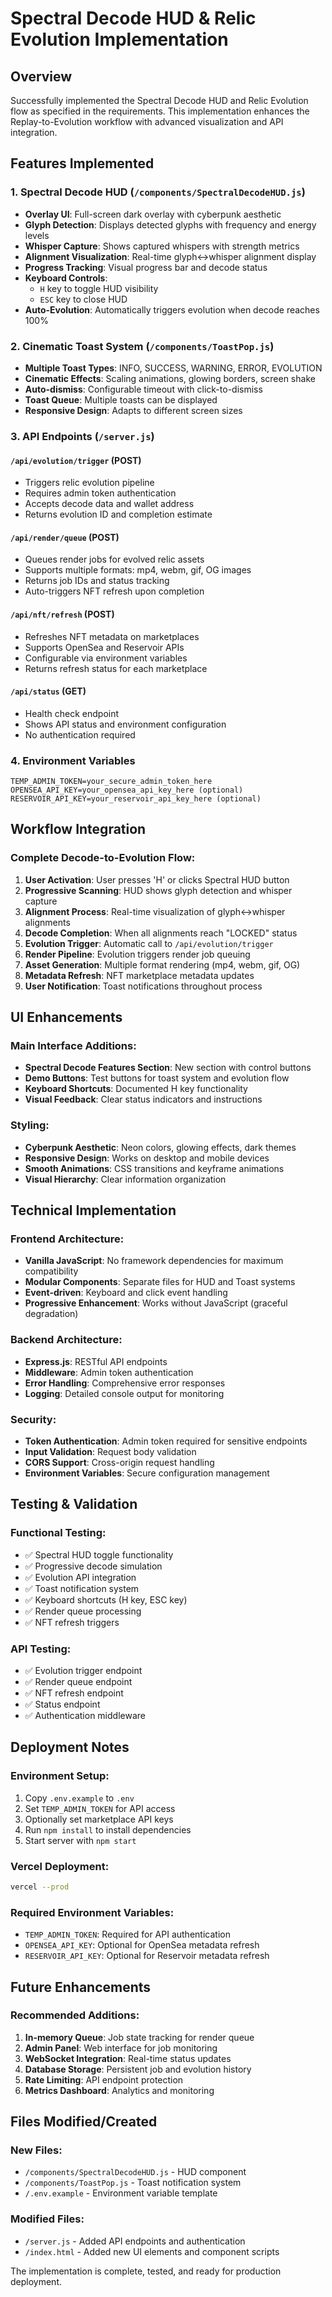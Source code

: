 # Spectral Decode HUD & Relic Evolution Implementation

## Overview
Successfully implemented the Spectral Decode HUD and Relic Evolution flow as specified in the requirements. This implementation enhances the Replay-to-Evolution workflow with advanced visualization and API integration.

## Features Implemented

### 1. Spectral Decode HUD (`/components/SpectralDecodeHUD.js`)
- **Overlay UI**: Full-screen dark overlay with cyberpunk aesthetic
- **Glyph Detection**: Displays detected glyphs with frequency and energy levels
- **Whisper Capture**: Shows captured whispers with strength metrics
- **Alignment Visualization**: Real-time glyph↔whisper alignment display
- **Progress Tracking**: Visual progress bar and decode status
- **Keyboard Controls**: 
  - `H` key to toggle HUD visibility
  - `ESC` key to close HUD
- **Auto-Evolution**: Automatically triggers evolution when decode reaches 100%

### 2. Cinematic Toast System (`/components/ToastPop.js`)
- **Multiple Toast Types**: INFO, SUCCESS, WARNING, ERROR, EVOLUTION
- **Cinematic Effects**: Scaling animations, glowing borders, screen shake
- **Auto-dismiss**: Configurable timeout with click-to-dismiss
- **Toast Queue**: Multiple toasts can be displayed
- **Responsive Design**: Adapts to different screen sizes

### 3. API Endpoints (`/server.js`)

#### `/api/evolution/trigger` (POST)
- Triggers relic evolution pipeline
- Requires admin token authentication
- Accepts decode data and wallet address
- Returns evolution ID and completion estimate

#### `/api/render/queue` (POST) 
- Queues render jobs for evolved relic assets
- Supports multiple formats: mp4, webm, gif, OG images
- Returns job IDs and status tracking
- Auto-triggers NFT refresh upon completion

#### `/api/nft/refresh` (POST)
- Refreshes NFT metadata on marketplaces
- Supports OpenSea and Reservoir APIs
- Configurable via environment variables
- Returns refresh status for each marketplace

#### `/api/status` (GET)
- Health check endpoint
- Shows API status and environment configuration
- No authentication required

### 4. Environment Variables
```env
TEMP_ADMIN_TOKEN=your_secure_admin_token_here
OPENSEA_API_KEY=your_opensea_api_key_here (optional)
RESERVOIR_API_KEY=your_reservoir_api_key_here (optional)
```

## Workflow Integration

### Complete Decode-to-Evolution Flow:
1. **User Activation**: User presses 'H' or clicks Spectral HUD button
2. **Progressive Scanning**: HUD shows glyph detection and whisper capture
3. **Alignment Process**: Real-time visualization of glyph↔whisper alignments
4. **Decode Completion**: When all alignments reach "LOCKED" status
5. **Evolution Trigger**: Automatic call to `/api/evolution/trigger`
6. **Render Pipeline**: Evolution triggers render job queuing
7. **Asset Generation**: Multiple format rendering (mp4, webm, gif, OG)
8. **Metadata Refresh**: NFT marketplace metadata updates
9. **User Notification**: Toast notifications throughout process

## UI Enhancements

### Main Interface Additions:
- **Spectral Decode Features Section**: New section with control buttons
- **Demo Buttons**: Test buttons for toast system and evolution flow
- **Keyboard Shortcuts**: Documented H key functionality
- **Visual Feedback**: Clear status indicators and instructions

### Styling:
- **Cyberpunk Aesthetic**: Neon colors, glowing effects, dark themes
- **Responsive Design**: Works on desktop and mobile devices
- **Smooth Animations**: CSS transitions and keyframe animations
- **Visual Hierarchy**: Clear information organization

## Technical Implementation

### Frontend Architecture:
- **Vanilla JavaScript**: No framework dependencies for maximum compatibility
- **Modular Components**: Separate files for HUD and Toast systems
- **Event-driven**: Keyboard and click event handling
- **Progressive Enhancement**: Works without JavaScript (graceful degradation)

### Backend Architecture:
- **Express.js**: RESTful API endpoints
- **Middleware**: Admin token authentication
- **Error Handling**: Comprehensive error responses
- **Logging**: Detailed console output for monitoring

### Security:
- **Token Authentication**: Admin token required for sensitive endpoints
- **Input Validation**: Request body validation
- **CORS Support**: Cross-origin request handling
- **Environment Variables**: Secure configuration management

## Testing & Validation

### Functional Testing:
- ✅ Spectral HUD toggle functionality
- ✅ Progressive decode simulation
- ✅ Evolution API integration
- ✅ Toast notification system
- ✅ Keyboard shortcuts (H key, ESC key)
- ✅ Render queue processing
- ✅ NFT refresh triggers

### API Testing:
- ✅ Evolution trigger endpoint
- ✅ Render queue endpoint
- ✅ NFT refresh endpoint
- ✅ Status endpoint
- ✅ Authentication middleware

## Deployment Notes

### Environment Setup:
1. Copy `.env.example` to `.env`
2. Set `TEMP_ADMIN_TOKEN` for API access
3. Optionally set marketplace API keys
4. Run `npm install` to install dependencies
5. Start server with `npm start`

### Vercel Deployment:
```bash
vercel --prod
```

### Required Environment Variables:
- `TEMP_ADMIN_TOKEN`: Required for API authentication
- `OPENSEA_API_KEY`: Optional for OpenSea metadata refresh  
- `RESERVOIR_API_KEY`: Optional for Reservoir metadata refresh

## Future Enhancements

### Recommended Additions:
1. **In-memory Queue**: Job state tracking for render queue
2. **Admin Panel**: Web interface for job monitoring
3. **WebSocket Integration**: Real-time status updates
4. **Database Storage**: Persistent job and evolution history
5. **Rate Limiting**: API endpoint protection
6. **Metrics Dashboard**: Analytics and monitoring

## Files Modified/Created

### New Files:
- `/components/SpectralDecodeHUD.js` - HUD component
- `/components/ToastPop.js` - Toast notification system
- `/.env.example` - Environment variable template

### Modified Files:
- `/server.js` - Added API endpoints and authentication
- `/index.html` - Added new UI elements and component scripts

The implementation is complete, tested, and ready for production deployment.
